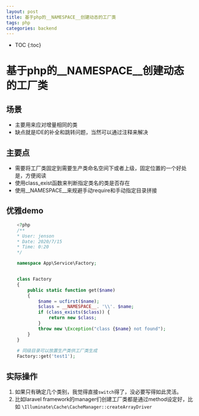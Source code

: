 ```yaml
---
layout: post
title: 基于php的__NAMESPACE__创建动态的工厂类
tags: php 
categories: backend
---
```


* TOC
{:toc}

# 基于php的__NAMESPACE__创建动态的工厂类

## 场景

* 主要用来应对增量相同的类
* 缺点就是IDE的补全和跳转问题，当然可以通过注释来解决

## 主要点

* 需要将工厂类固定到需要生产类命名空间下或者上级，固定位置的一个好处是，方便阅读
* 使用class_exist函数来判断指定类名的类是否存在
* 使用__NAMESPACE__来规避手动require和手动指定目录拼接

## 优雅demo

```php
    <?php
    /**
    * User: jenson
    * Date: 2020/7/15
    * Time: 0:20
    */

    namespace App\Service\Factory;


    class Factory
    {
        public static function get($name)
        {
            $name = ucfirst($name);
            $class = __NAMESPACE__. '\\'. $name;
            if (class_exists($class)) {
                return new $class;
            }
            throw new \Exception("class {$name} not found");
        }
    }
    
    # 同级目录可以放置生产类供工厂类生成
    Factory::get('test1');
```

## 实际操作

1. 如果只有确定几个类别，我觉得直接`switch`得了，没必要写得如此灵活。
1. 比如laravel framework的manager们创建工厂类都是通过method设定好，比如 `\Illuminate\Cache\CacheManager::createArrayDriver`
